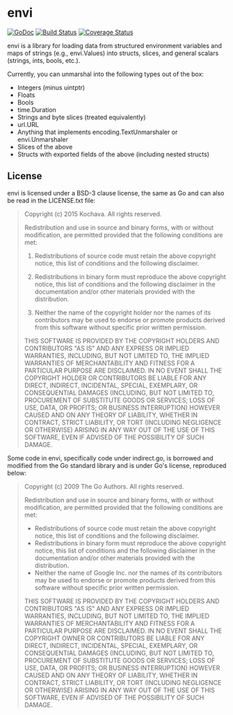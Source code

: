 envi
====

[![GoDoc](https://godoc.org/github.com/Kochava/envi?status.svg)](https://godoc.org/github.com/Kochava/envi)
[![Build Status](https://travis-ci.org/Kochava/envi.svg?branch=master)](https://travis-ci.org/Kochava/envi)
[![Coverage Status](https://coveralls.io/repos/github/Kochava/envi/badge.svg)](https://coveralls.io/github/Kochava/envi)


envi is a library for loading data from structured environment variables and
maps of strings (e.g., envi.Values) into structs, slices, and general scalars
(strings, ints, bools, etc.).

Currently, you can unmarshal into the following types out of the box:

- Integers (minus uintptr)
- Floats
- Bools
- time.Duration
- Strings and byte slices (treated equivalently)
- url.URL
- Anything that implements encoding.TextUnmarshaler or envi.Unmarshaler
- Slices of the above
- Structs with exported fields of the above (including nested structs)


License
-------

envi is licensed under a BSD-3 clause license, the same as Go and can also be
read in the LICENSE.txt file:

> Copyright (c) 2015 Kochava.
> All rights reserved.
>
> Redistribution and use in source and binary forms, with or without
> modification, are permitted provided that the following conditions are
> met:
>
> 1. Redistributions of source code must retain the above copyright
>    notice, this list of conditions and the following disclaimer.
>
> 2. Redistributions in binary form must reproduce the above copyright
>    notice, this list of conditions and the following disclaimer in the
>    documentation and/or other materials provided with the distribution.
>
> 3. Neither the name of the copyright holder nor the names of its
>    contributors may be used to endorse or promote products derived from
>    this software without specific prior written permission.
>
> THIS SOFTWARE IS PROVIDED BY THE COPYRIGHT HOLDERS AND CONTRIBUTORS "AS
> IS" AND ANY EXPRESS OR IMPLIED WARRANTIES, INCLUDING, BUT NOT LIMITED
> TO, THE IMPLIED WARRANTIES OF MERCHANTABILITY AND FITNESS FOR
> A PARTICULAR PURPOSE ARE DISCLAIMED. IN NO EVENT SHALL THE COPYRIGHT
> HOLDER OR CONTRIBUTORS BE LIABLE FOR ANY DIRECT, INDIRECT, INCIDENTAL,
> SPECIAL, EXEMPLARY, OR CONSEQUENTIAL DAMAGES (INCLUDING, BUT NOT LIMITED
> TO, PROCUREMENT OF SUBSTITUTE GOODS OR SERVICES; LOSS OF USE, DATA, OR
> PROFITS; OR BUSINESS INTERRUPTION) HOWEVER CAUSED AND ON ANY THEORY OF
> LIABILITY, WHETHER IN CONTRACT, STRICT LIABILITY, OR TORT (INCLUDING
> NEGLIGENCE OR OTHERWISE) ARISING IN ANY WAY OUT OF THE USE OF THIS
> SOFTWARE, EVEN IF ADVISED OF THE POSSIBILITY OF SUCH DAMAGE.

Some code in envi, specifically code under indirect.go, is borrowed and modified
from the Go standard library and is under Go's license, reproduced below:

> Copyright (c) 2009 The Go Authors. All rights reserved.
>
> Redistribution and use in source and binary forms, with or without
> modification, are permitted provided that the following conditions are
> met:
>
>    * Redistributions of source code must retain the above copyright
> notice, this list of conditions and the following disclaimer.
>    * Redistributions in binary form must reproduce the above
> copyright notice, this list of conditions and the following disclaimer
> in the documentation and/or other materials provided with the
> distribution.
>    * Neither the name of Google Inc. nor the names of its
> contributors may be used to endorse or promote products derived from
> this software without specific prior written permission.
>
> THIS SOFTWARE IS PROVIDED BY THE COPYRIGHT HOLDERS AND CONTRIBUTORS
> "AS IS" AND ANY EXPRESS OR IMPLIED WARRANTIES, INCLUDING, BUT NOT
> LIMITED TO, THE IMPLIED WARRANTIES OF MERCHANTABILITY AND FITNESS FOR
> A PARTICULAR PURPOSE ARE DISCLAIMED. IN NO EVENT SHALL THE COPYRIGHT
> OWNER OR CONTRIBUTORS BE LIABLE FOR ANY DIRECT, INDIRECT, INCIDENTAL,
> SPECIAL, EXEMPLARY, OR CONSEQUENTIAL DAMAGES (INCLUDING, BUT NOT
> LIMITED TO, PROCUREMENT OF SUBSTITUTE GOODS OR SERVICES; LOSS OF USE,
> DATA, OR PROFITS; OR BUSINESS INTERRUPTION) HOWEVER CAUSED AND ON ANY
> THEORY OF LIABILITY, WHETHER IN CONTRACT, STRICT LIABILITY, OR TORT
> (INCLUDING NEGLIGENCE OR OTHERWISE) ARISING IN ANY WAY OUT OF THE USE
> OF THIS SOFTWARE, EVEN IF ADVISED OF THE POSSIBILITY OF SUCH DAMAGE.
